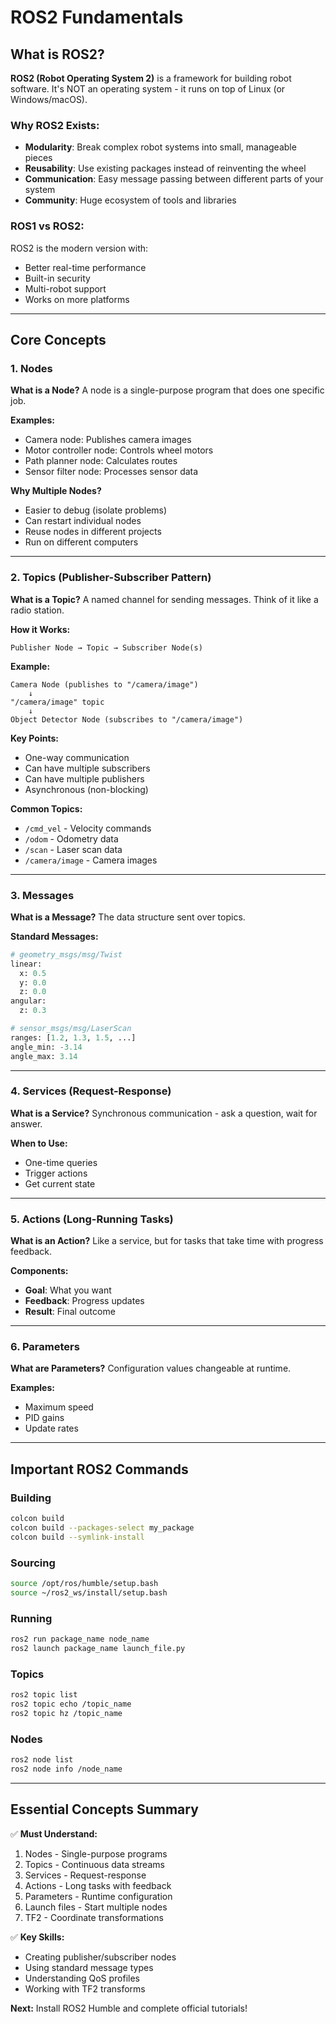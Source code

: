 # ROS2 Fundamentals

## What is ROS2?

**ROS2 (Robot Operating System 2)** is a framework for building robot software. It's NOT an operating system - it runs on top of Linux (or Windows/macOS).

### Why ROS2 Exists:
- **Modularity**: Break complex robot systems into small, manageable pieces
- **Reusability**: Use existing packages instead of reinventing the wheel
- **Communication**: Easy message passing between different parts of your system
- **Community**: Huge ecosystem of tools and libraries

### ROS1 vs ROS2:
ROS2 is the modern version with:
- Better real-time performance
- Built-in security
- Multi-robot support
- Works on more platforms

---

## Core Concepts

### 1. Nodes

**What is a Node?**
A node is a single-purpose program that does one specific job.

**Examples:**
- Camera node: Publishes camera images
- Motor controller node: Controls wheel motors
- Path planner node: Calculates routes
- Sensor filter node: Processes sensor data

**Why Multiple Nodes?**
- Easier to debug (isolate problems)
- Can restart individual nodes
- Reuse nodes in different projects
- Run on different computers

---

### 2. Topics (Publisher-Subscriber Pattern)

**What is a Topic?**
A named channel for sending messages. Think of it like a radio station.

**How it Works:**
```
Publisher Node → Topic → Subscriber Node(s)
```

**Example:**
```
Camera Node (publishes to "/camera/image")
    ↓
"/camera/image" topic
    ↓
Object Detector Node (subscribes to "/camera/image")
```

**Key Points:**
- One-way communication
- Can have multiple subscribers
- Can have multiple publishers
- Asynchronous (non-blocking)

**Common Topics:**
- `/cmd_vel` - Velocity commands
- `/odom` - Odometry data
- `/scan` - Laser scan data
- `/camera/image` - Camera images

---

### 3. Messages

**What is a Message?**
The data structure sent over topics.

**Standard Messages:**
```python
# geometry_msgs/msg/Twist
linear:
  x: 0.5
  y: 0.0
  z: 0.0
angular:
  z: 0.3

# sensor_msgs/msg/LaserScan
ranges: [1.2, 1.3, 1.5, ...]
angle_min: -3.14
angle_max: 3.14
```

---

### 4. Services (Request-Response)

**What is a Service?**
Synchronous communication - ask a question, wait for answer.

**When to Use:**
- One-time queries
- Trigger actions
- Get current state

---

### 5. Actions (Long-Running Tasks)

**What is an Action?**
Like a service, but for tasks that take time with progress feedback.

**Components:**
- **Goal**: What you want
- **Feedback**: Progress updates
- **Result**: Final outcome

---

### 6. Parameters

**What are Parameters?**
Configuration values changeable at runtime.

**Examples:**
- Maximum speed
- PID gains
- Update rates

---

## Important ROS2 Commands

### Building
```bash
colcon build
colcon build --packages-select my_package
colcon build --symlink-install
```

### Sourcing
```bash
source /opt/ros/humble/setup.bash
source ~/ros2_ws/install/setup.bash
```

### Running
```bash
ros2 run package_name node_name
ros2 launch package_name launch_file.py
```

### Topics
```bash
ros2 topic list
ros2 topic echo /topic_name
ros2 topic hz /topic_name
```

### Nodes
```bash
ros2 node list
ros2 node info /node_name
```

---

## Essential Concepts Summary

✅ **Must Understand:**
1. Nodes - Single-purpose programs
2. Topics - Continuous data streams
3. Services - Request-response
4. Actions - Long tasks with feedback
5. Parameters - Runtime configuration
6. Launch files - Start multiple nodes
7. TF2 - Coordinate transformations

✅ **Key Skills:**
- Creating publisher/subscriber nodes
- Using standard message types
- Understanding QoS profiles
- Working with TF2 transforms

**Next:** Install ROS2 Humble and complete official tutorials!
